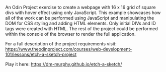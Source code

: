An Odin Project exercise to create a webpage with 16 x 16 grid of square divs with hover effect using only JavaScript.
This example showcases how all of the work can be performed using JavaScript and manipulating the DOM for CSS styling and adding HTML elements. Only initial DIVs and ID tags were created with HTML. The rest of the project could be performed within the console of the browser to render the full application.

For a full description of the project requirements visit: https://www.theodinproject.com/courses/web-development-101/lessons/etch-a-sketch-project

Play it here: https://dm-murphy.github.io/etch-a-sketch/

